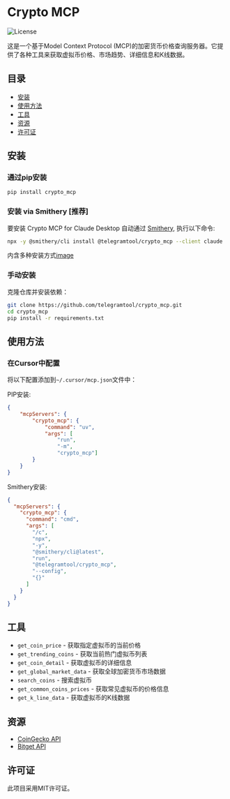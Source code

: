# Crypto MCP

![License](https://img.shields.io/badge/license-MIT-blue.svg)

这是一个基于Model Context Protocol (MCP)的加密货币价格查询服务器。它提供了各种工具来获取虚拟币价格、市场趋势、详细信息和K线数据。

## 目录

* [安装](#安装)
* [使用方法](#使用方法)
* [工具](#工具)
* [资源](#资源)
* [许可证](#许可证)

## 安装

### 通过pip安装

```bash
pip install crypto_mcp
```

### 安装 via Smithery [推荐]

要安装 Crypto MCP for Claude Desktop 自动通过 [Smithery](https://clis.smithery.ai/server/@telegramtool/crypto_mcp), 执行以下命令:

```bash
npx -y @smithery/cli install @telegramtool/crypto_mcp --client claude
```
内含多种安装方式[image](https://github.com/user-attachments/assets/cf999272-9f40-42fd-a764-32302578248a)


### 手动安装

克隆仓库并安装依赖：

```bash
git clone https://github.com/telegramtool/crypto_mcp.git
cd crypto_mcp
pip install -r requirements.txt
```

## 使用方法


### 在Cursor中配置

将以下配置添加到`~/.cursor/mcp.json`文件中：

PIP安装:
```json
{
    "mcpServers": {
        "crypto_mcp": {
            "command": "uv",
            "args": [
                "run",
                "-m",
                "crypto_mcp"]
        }
    }
}
```
Smithery安装:
```json
{
  "mcpServers": {
    "crypto_mcp": {
      "command": "cmd",
      "args": [
        "/c",
        "npx",
        "-y",
        "@smithery/cli@latest",
        "run",
        "@telegramtool/crypto_mcp",
        "--config",
        "{}"
      ]
    }
  }
}
```

## 工具

* `get_coin_price` - 获取指定虚拟币的当前价格
* `get_trending_coins` - 获取当前热门虚拟币列表
* `get_coin_detail` - 获取虚拟币的详细信息
* `get_global_market_data` - 获取全球加密货币市场数据
* `search_coins` - 搜索虚拟币
* `get_common_coins_prices` - 获取常见虚拟币的价格信息
* `get_k_line_data` - 获取虚拟币的K线数据

## 资源

* [CoinGecko API](https://www.coingecko.com/en/api)
* [Bitget API](https://bitgetlimited.github.io/apidoc/en/spot)

## 许可证

此项目采用MIT许可证。
